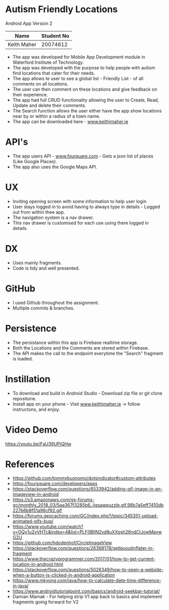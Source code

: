 # Autism Friendly Locations
 Android App Version 2

|Name        |Student No|
|------------|----------|
|Keith Maher |20074612  |

* The app was developed for Mobile App Development module in Waterford Institute of Technology.
* The app was developed with the purpose to help people with autism find locations that cater for their needs.
* The app allows te user to see a global list - Friendly List - of all comments on all locations. 
* The user can then comment on these locations and give feedback on their experience. 
* The app had full CRUD functionality allowing the user to Create, Read, Update and delete their comments. 
* The Search function allows the user either have the app show locations near by or within a radius of a town name. 
* The app can be downloaded here - www.keithjmaher.ie

# API's
* The app users API - www.fourquare.com - Gets a json list of places (Like Google Places). 
* The app also uses the Google Maps API. 

# UX
* Inviting opening screen with some information to help user login
* User stays logged in to avoid having to always type in details - Logged out from within thee app.
* The navigation system is a nav drawer.
* This nav drawer is customised for each use using there logged in details. 

# DX
* Uses mainly fragments.
* Code is tidy and well presented. 

# GitHub
* I used Github throughout the assignment.
* Multiple commits & branches.

# Persistence
* The persistance within this app is Firebase realtime storage.
* Both the Locations and the Comments are stored within Firebase.
* The API makes the call to the endpoint everytime the "Search" fragment is loaded.

# Instillation
* To download and build in Android Studio - Download zip file or git clone repositorie.
* Install app on your phone - Visit www.keithjmaher.ie -> follow instructons, and enjoy.

# Video Demo
https://youtu.be/FaU39UPjQHw

# References
* https://github.com/tommybuonomo/dotsindicator#custom-attributes
* https://foursquare.com/developers/apps
* https://stackoverflow.com/questions/6533942/adding-gif-image-in-an-imageview-in-android
* https://s3.amazonaws.com/gs-forums-gc/monthly_2018_03/5aa367f3285b6_jigsawpuzzle.gif.98b7a5eff7410db227b6b8f51a96cf92.gif
* https://forums.geocaching.com/GC/index.php?/topic/345351-upload-animated-gifs-bug/
* https://www.youtube.com/watch?v=OQy1u2vVHTc&index=4&list=PLF0BIlN2vd8uXXgsh26ndCIJowMavwG2U
* https://github.com/hdodenhof/CircleImageView
* https://stackoverflow.com/questions/26368178/getlayoutinflater-in-fragment
* https://www.thecrazyprogrammer.com/2017/01/how-to-get-current-location-in-android.html
* https://stackoverflow.com/questions/5026349/how-to-open-a-website-when-a-button-is-clicked-in-android-application
* https://www.mkyong.com/java/how-to-calculate-date-time-difference-in-java/
* https://www.androidtutorialpoint.com/basics/android-seekbar-tutorial/
* Damian Mamak - For helping strip V1 app back to basics and implement fragments going forward for V2
